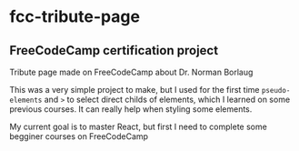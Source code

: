 # fcc-tribute-page

## FreeCodeCamp certification project

Tribute page made on FreeCodeCamp about Dr. Norman Borlaug

This was a very simple project to make, but I used for the first time `pseudo-elements` and `>` to select direct childs of elements, which I learned on some previous courses. It can really help when styling some elements.


My current goal is to master React, but first I need to complete some begginer courses on FreeCodeCamp
